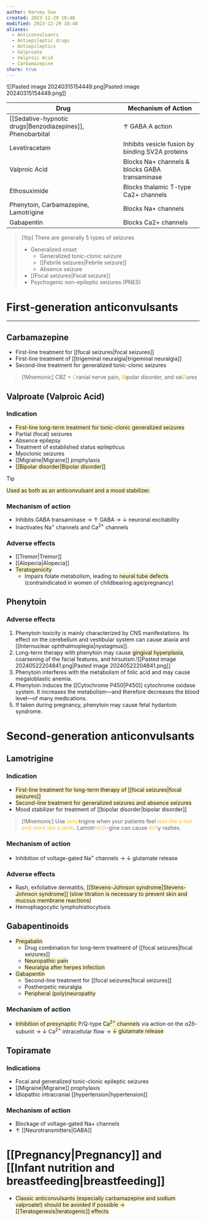 ```yaml
---
author: Harvey Guo
created: 2023-12-29 10:48
modified: 2023-12-29 10:48
aliases:
  - Anticonvulsants
  - Antiepileptic drugs
  - Antiepileptics
  - Valproate
  - Valproic Acid
  - Carbamazepine
share: true
---
```

![[Pasted image 20240315154449.png|Pasted image 20240315154449.png]]

| Drug                                                        | Mechanism of Action                              |
| ----------------------------------------------------------- | ------------------------------------------------ |
| [[Sedative-hypnotic drugs\|Benzodiazepines]], Phenobarbital | ↑ GABA A action                                  |
| Levetiracetam                                               | Inhibits vesicle fusion by binding SV2A proteins |
| Valproic Acid                                               | Blocks Na+ channels & blocks GABA transaminase   |
| Ethosuximide                                                | Blocks thalamic T-type Ca2+ channels             |
| Phenytoin, Carbamazepine, Lamotrigine                       | Blocks Na+ channels                              |
| Gabapentin                                                  | Blocks Ca2+ channels                             |

>[!tip] There are generally 5 types of seizures
>- Generalized onset
>	- Generalized tonic-clonic seizure
>	- [[Febrile seizures|Febrile seizure]]
>	- Absence seizure
>- [[Focal seizures|Focal seizure]]
>- Psychogenic non-epileptic seizures (PNES)
# First-generation anticonvulsants
---
## Carbamazepine
- First-line treatment for [[focal seizures|focal seizures]]
- First-line treatment of [[trigeminal neuralgia|trigeminal neuralgia]]
- Second-line treatment for generalized tonic-clonic seizures
>[!Mnemonic] 
>CBZ = <font color="#ffc000">C</font>ranial nerve pain, <font color="#ffc000">B</font>ipolar disorder, and sei<font color="#ffc000">Z</font>ures
## Valproate (Valproic Acid)
### Indication
- <span style="background:rgba(240, 200, 0, 0.2)">First-line long-term treatment for tonic-clonic generalized seizures</span>
- Partial (focal) seizures
- Absence epilepsy
- Treatment of established status epilepticus 
- Myoclonic seizures
- [[Migraine|Migraine]] prophylaxis
- <span style="background:rgba(240, 200, 0, 0.2)">[[Bipolar disorder|Bipolar disorder]]</span>
>[!tip] 
><span style="background:rgba(240, 200, 0, 0.2)">Used as both as an anticonvulsant and a mood stabilizer.</span>
### Mechanism of action
- Inhibits GABA transaminase → ↑ GABA → ↓ neuronal excitability
- Inactivates Na<sup>+</sup> channels and Ca<sup>2+</sup> channels
### Adverse effects
- [[Tremor|Tremor]]
- [[Alopecia|Alopecia]]
- <span style="background:rgba(240, 200, 0, 0.2)">Teratogenicity</span>
	- Impairs folate metabolism, leading to <span style="background:rgba(240, 200, 0, 0.2)">neural tube defects</span> (contraindicated in women of childbearing age/pregnancy)
## Phenytoin
### Adverse effects
1. Phenytoin toxicity is mainly characterized by CNS manifestations.  Its effect on the cerebellum and vestibular system can cause ataxia and [[Internuclear ophthalmoplegia|nystagmus]].
2. Long-term therapy with phenytoin may cause <span style="background:rgba(240, 200, 0, 0.2)">gingival hyperplasia</span>, coarsening of the facial features, and hirsutism.![[Pasted image 20240522204841.png|Pasted image 20240522204841.png]]
3. Phenytoin interferes with the metabolism of folic acid and may cause megaloblastic anemia.
4. Phenytoin induces the [[Cytochrome P450|P450]] cytochrome oxidase system.  It increases the metabolism—and therefore decreases the blood level—of many medications.
5. If taken during pregnancy, phenytoin may cause fetal hydantoin syndrome.
# Second-generation anticonvulsants
## Lamotrigine
### Indication
- <span style="background:rgba(240, 200, 0, 0.2)">First-line treatment for long-term therapy of [[focal seizures|focal seizures]]</span>
- <span style="background:rgba(240, 200, 0, 0.2)">Second-line treatment for generalized seizures and absence seizures</span>
- Mood stabilizer for treatment of [[bipolar disorder|bipolar disorder]]
>[!Mnemonic] 
>Use <font color="#ffc000">lamo</font>trigine when your patients feel<font color="#ffc000"> less like a lion and more like a lamb</font>.
>Lamotr-<font color="#ffc000">itch</font>-gine can cause <font color="#ffc000">itch</font>y rashes.
### Mechanism of action
- Inhibition of voltage-gated Na<sup>+</sup> channels → ↓ glutamate release
### Adverse effects
- Rash, exfoliative dermatitis, <span style="background:rgba(240, 200, 0, 0.2)">[[Stevens-Johnson syndrome|Stevens-Johnson syndrome]] (slow titration is necessary to prevent skin and mucous membrane reactions)</span>
- Hemophagocytic lymphohistiocytosis
## Gabapentinoids
- <span style="background:rgba(240, 200, 0, 0.2)">Pregabalin</span>
	- Drug combination for long-term treatment of [[focal seizures|focal seizures]]
	- <span style="background:rgba(240, 200, 0, 0.2)">Neuropathic pain</span>
	- <span style="background:rgba(240, 200, 0, 0.2)">Neuralgia after herpes infection</span>
- <span style="background:rgba(240, 200, 0, 0.2)">Gabapentin</span>
	- Second-line treatment for [[focal seizures|focal seizures]]
	- Postherpetic neuralgia
	- <span style="background:rgba(240, 200, 0, 0.2)">Peripheral (poly)neuropathy</span>
### Mechanism of action
- <span style="background:rgba(240, 200, 0, 0.2)">Inhibition of presynaptic</span> P/Q-type <span style="background:rgba(240, 200, 0, 0.2)">Ca<sup>2+</sup> channels</span> via action on the α2δ-subunit → ↓ Ca<sup>2+</sup> intracellular flow → <span style="background:rgba(240, 200, 0, 0.2)">↓ glutamate release</span>
## Topiramate
### Indications
- Focal and generalized tonic-clonic epileptic seizures
- [[Migraine|Migraine]] prophylaxis
- Idiopathic intracranial [[hypertension|hypertension]]
### Mechanism of action
- Blockage of voltage-gated Na+ channels
- ↑ [[Neurotransmitters|GABA]]
# [[Pregnancy|Pregnancy]] and [[Infant nutrition and breastfeeding|breastfeeding]]
- <span style="background:rgba(240, 200, 0, 0.2)">Classic anticonvulsants (especially carbamazepine and sodium valproate!) should be avoided if possible → [[Teratogenesis|teratogenic]] effects</span>